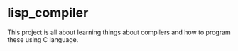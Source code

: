 # lisp_compiler

This project is all about learning things about compilers and how to program these using C language.